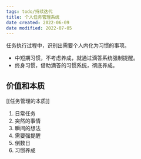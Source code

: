 ```yaml
---
tags: todo/持续迭代 
title: 个人任务管理系统
date created: 2022-06-09
date modified: 2022-07-05
---
```


任务执行过程中，识别出需要个人内化为习惯的事项。
- 中短期习惯，不考虑养成，就通过滴答系统强制提醒。
- 终身习惯，借助滴答的习惯系统，彻底养成。

## 价值和本质

[[任务管理的本质]]

1. 日常任务
2. 突然的事情
3. 瞬间的想法
4. 需要强提醒
5. 倒数日
6. 习惯养成
